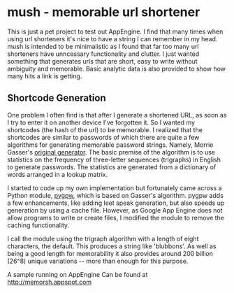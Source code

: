 mush - memorable url shortener
==============================
This is just a pet project to test out AppEngine. I find that many times
when using url shorteners it's nice to have a string I can remember in my
head. mush is intended to be minimalistic as I found that far too many url
shorteners have unncessary functionality and clutter. I just wanted
something that generates urls that are short, easy to write without
ambiguity and memorable. Basic analytic data is also provided to show how
many hits a link is getting.

Shortcode Generation
--------------------
One problem I often find is that after I generate a shortened URL, as soon
as I try to enter it on another device I've forgotten it. So I wanted my
shortcodes (the hash of the url) to be memorable. I realized that the
shortcodes are similar to passwords of which there are quite a few
algorithms for generating memorable password strings. Namely, Morrie
Gasser's [original generator](http://www.multicians.org/thvv/gpw.html). The
basic premise of the algorithm is to use statistics on the frequency of
three-letter sequences (trigraphs) in English to generate passwords. The
statistics are generated from a dictionary of words arranged in a lookup
matrix.

I started to code up my own implementation but fortunately came across a
Python module,
[pygpw](http://www.preetk.com/node/pygpw-generate-pronouncable-words/),
which is based on Gasser's algorithm. pygpw adds a few enhancements, like
adding leet speak generation, but also speeds up generation by using a
cache file. However, as Google App Engine does not allow programs to write
or create files, I modified the module to remove the caching functionality.

I call the module using the trigraph algorithm with a length of eight
characters, the default. This produces a string like 'blubbons'. As well as
being a good length for memorability it also provides around 200 billion
(26^8) unique variations -- more than enough for this purpose.

A sample running on AppEngine Can be found at http://memorsh.appspot.com
